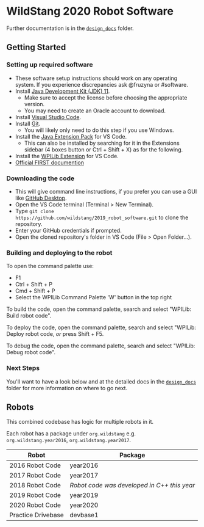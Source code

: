 # WildStang 2020 Robot Software

Further documentation is in the [`design_docs`](design_docs/) folder.

## Getting Started
### Setting up required software
- These software setup instructions should work on any operating system. If you experience discrepancies ask @fruzyna or #software.
- Install [Java Development Kit (JDK) 11](https://www.oracle.com/technetwork/java/javase/downloads/jdk11-downloads-5066655.html).
  - Make sure to accept the license before choosing the appropriate version.
  - You may need to create an Oracle account to download.
- Install [Visual Studio Code](https://code.visualstudio.com/).
- Install [Git](https://git-scm.com/download/).
  - You will likely only need to do this step if you use Windows.
- Install the [Java Extension Pack](https://marketplace.visualstudio.com/items?itemName=vscjava.vscode-java-pack) for VS Code.
  - This can also be installed by searching for it in the Extensions sidebar (4 boxes button or Ctrl + Shift + X) as for the following.
- Install the [WPILib Extension](https://marketplace.visualstudio.com/items?itemName=wpilibsuite.vscode-wpilib) for VS Code.
- [Official FIRST documention](https://docs.wpilib.org/en/latest/)

### Downloading the code
- This will give command line instructions, if you prefer you can use a GUI like [GitHub Desktop](https://desktop.github.com/).
- Open the VS Code terminal (Terminal > New Terminal).
- Type `git clone https://github.com/wildstang/2019_robot_software.git` to clone the repository.
- Enter your GitHub credentials if prompted.
- Open the cloned repository's folder in VS Code (File > Open Folder...).

### Building and deploying to the robot
To open the command palette use:
- F1
- Ctrl + Shift + P
- Cmd + Shift + P
- Select the WPILib Command Palette 'W' button in the top right

To build the code, open the command palette, search and select "WPILib: Build robot code".

To deploy the code, open the command palette, search and select "WPILib: Deploy robot code, *or* press Shift + F5.

To debug the code, open the command palette, search and select "WPILib: Debug robot code".

### Next Steps
You'll want to have a look below and at the detailed docs in the
[`design_docs`](design_docs/) folder for more information on where to go next.

## Robots
This combined codebase has logic for multiple robots in it. 

Each robot has a package under `org.wildstang` e.g. `org.wildstang.year2016`, `org.wildstang.year2017`.

| Robot              | Package                                     |
| ------------------ | ------------------------------------------- |
| 2016 Robot Code    | year2016                                    |
| 2017 Robot Code    | year2017                                    |
| 2018 Robot Code    | *Robot code was developed in C++ this year* |
| 2019 Robot Code    | year2019                                    |
| 2020 Robot Code    | year2020                                    |
| Practice Drivebase | devbase1                                    |